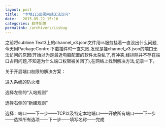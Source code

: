 ```yaml
---
layout: post
title:  "本地IIS部署网站无法访问"
date:   2015-05-22 15:10
categories: 软件配置
permalink: /archivers/iisbug
---
```


之前将sublime Text3上的channel_v3.json文件用iis服务挂着一直没出什么问题,今天用PackageControl下载插件时一直失败,发现是挂channel_v3.json的端口无法访问的原因(开始以为是最近电脑配置的软件太杂乱了,有冲突,经排除并不存在端口占用问题,不知道为什么端口权限被关闭了),在网络上找到解决方法,记录一下。

关于开启端口权限的解决方案：

进入系统的防火墙

选择左侧的“入站规则”

选择右侧的“新建规则”

选择：端口——下一步——TCP以及特定本地端口——开放所有端口——下一步——选择所有选项——下一步——填写名称——完成